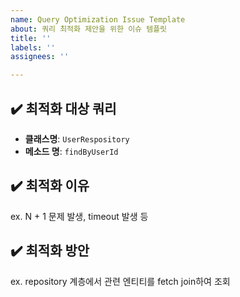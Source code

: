 ```yaml
---
name: Query Optimization Issue Template
about: 쿼리 최적화 제안을 위한 이슈 템플릿
title: ''
labels: ''
assignees: ''

---
```


## ✔️ 최적화 대상 쿼리 

- **클래스명**: `UserRespository`
- **메소드 명**: `findByUserId`

## ✔️ 최적화 이유

ex. N + 1 문제 발생, timeout 발생 등 

## ✔️ 최적화 방안 

ex. repository 계층에서 관련 엔티티를 fetch join하여 조회
